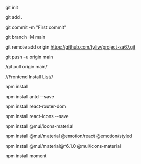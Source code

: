 git init

git add .

git commit -m "First commit"

git branch -M main

git remote add origin https://github.com/tyliw/project-sa67.git

git push -u origin main

/git pull origin main/

//Frontend Install List//

npm install

npm install antd --save

npm install react-router-dom

npm install react-icons --save

npm install @mui/icons-material

npm install @mui/material @emotion/react @emotion/styled

npm install @mui/material@^6.1.0 @mui/icons-material

npm install moment
